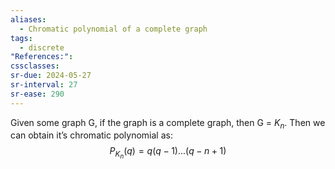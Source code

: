 ```yaml
---
aliases:
  - Chromatic polynomial of a complete graph
tags:
  - discrete
"References:": 
cssclasses: 
sr-due: 2024-05-27
sr-interval: 27
sr-ease: 290
---
```

Given some graph G, if the graph is a complete graph, then G = $K_n$. Then we can obtain it’s chromatic polynomial as: 
$$
P_{K_n}(q) = q(q-1)...(q-n+1)
$$

